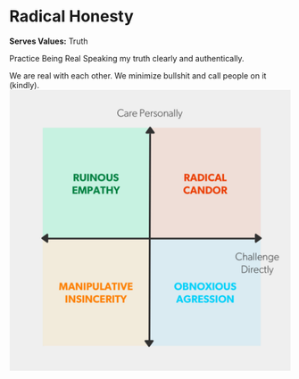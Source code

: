 # Radical Honesty

**Serves Values:** Truth

Practice Being Real
Speaking my truth clearly and authentically.

We are real with each other. We minimize bullshit and call people on it (kindly).
![Alt text](/images/candor.jpg)
